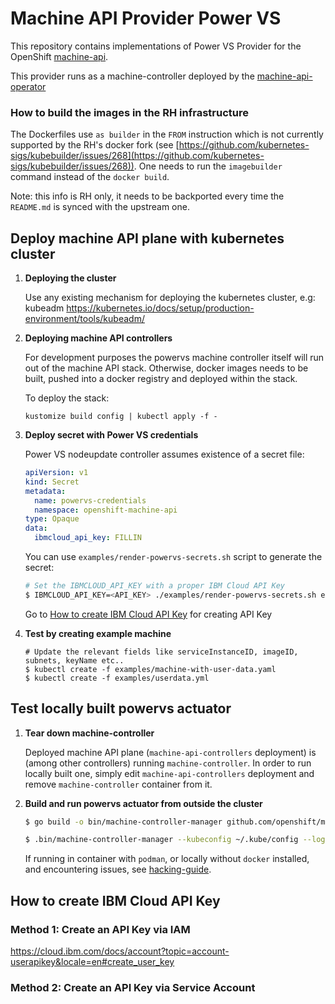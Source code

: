 # Machine API Provider Power VS

This repository contains implementations of Power VS Provider for the
OpenShift [machine-api](https://github.com/openshift/cluster-api).

This provider runs as a machine-controller deployed by the
[machine-api-operator](https://github.com/openshift/machine-api-operator)

### How to build the images in the RH infrastructure
The Dockerfiles use `as builder` in the `FROM` instruction which is not currently supported
by the RH's docker fork (see [https://github.com/kubernetes-sigs/kubebuilder/issues/268](https://github.com/kubernetes-sigs/kubebuilder/issues/268)).
One needs to run the `imagebuilder` command instead of the `docker build`.

Note: this info is RH only, it needs to be backported every time the `README.md` is synced with the upstream one.

## Deploy machine API plane with kubernetes cluster

1. **Deploying the cluster**

    Use any existing mechanism for deploying the kubernetes cluster, e.g: kubeadm https://kubernetes.io/docs/setup/production-environment/tools/kubeadm/

2. **Deploying machine API controllers**

    For development purposes the powervs machine controller itself will run out of the machine API stack.
    Otherwise, docker images needs to be built, pushed into a docker registry and deployed within the stack.

    To deploy the stack:
    ```
    kustomize build config | kubectl apply -f -
    ```

3. **Deploy secret with Power VS credentials**

   Power VS nodeupdate controller assumes existence of a secret file:

   ```yaml
   apiVersion: v1
   kind: Secret
   metadata:
     name: powervs-credentials
     namespace: openshift-machine-api
   type: Opaque
   data:
     ibmcloud_api_key: FILLIN
   ```

   You can use `examples/render-powervs-secrets.sh` script to generate the secret:
   ```sh
   # Set the IBMCLOUD_API_KEY with a proper IBM Cloud API Key
   $ IBMCLOUD_API_KEY=<API_KEY> ./examples/render-powervs-secrets.sh examples/addons.yaml | kubectl apply -f -
   ```

   Go to [How to create IBM Cloud API Key](#How-to-create-IBM-Cloud-API-Key) for creating API Key

4. **Test by creating example machine**

   ```shell
   # Update the relevant fields like serviceInstanceID, imageID, subnets, keyName etc.. 
   $ kubectl create -f examples/machine-with-user-data.yaml
   $ kubectl create -f examples/userdata.yml
   ```
## Test locally built powervs actuator

1. **Tear down machine-controller**

   Deployed machine API plane (`machine-api-controllers` deployment) is (among other
   controllers) running `machine-controller`. In order to run locally built one,
   simply edit `machine-api-controllers` deployment and remove `machine-controller` container from it.


2. **Build and run powervs actuator from outside the cluster**

   ```sh
   $ go build -o bin/machine-controller-manager github.com/openshift/machine-api-provider-powervs/cmd/manager
   ```

   ```sh
   $ .bin/machine-controller-manager --kubeconfig ~/.kube/config --logtostderr -v 5 -alsologtostderr
   ```
      If running in container with `podman`, or locally without `docker` installed, and encountering issues, see [hacking-guide](https://github.com/openshift/machine-api-operator/blob/master/docs/dev/hacking-guide.md#troubleshooting-make-targets).

## How to create IBM Cloud API Key

### Method 1: Create an API Key via IAM
https://cloud.ibm.com/docs/account?topic=account-userapikey&locale=en#create_user_key

### Method 2: Create an API Key via Service Account
<!TODO: Add information>
